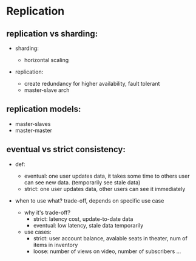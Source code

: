 # Replication

## replication vs sharding:
- sharding:
  - horizontal scaling

- replication:
  - create redundancy for higher availability, fault tolerant
  - master-slave arch

## replication models:
- master-slaves
- master-master

## eventual vs strict consistency:
- def:
  - eventual: one user updates data, it takes some time to others user can see new data. (temporarily see stale data)
  - strict: one user updates data, other users can see it immediately

- when to use what? trade-off, depends on specific use case
  - why it's trade-off?
    - strict: latency cost, update-to-date data
    - eventual: low latency, stale data temporarily
  - use cases:
    - strict: user account balance, avalable seats in theater, num of items in inventory
    - loose: number of views on video, number of subscribers ...
